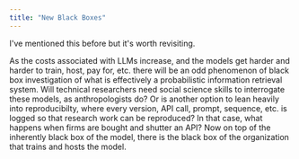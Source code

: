 ```yaml
---
title: "New Black Boxes"
---
```


I've mentioned this before but it's worth revisiting.

As the costs associated with LLMs increase, and the models get harder and harder to train, host, pay for, etc. there will be an odd phenomenon of black box investigation of what is effectively a probabilistic information retrieval system. 
Will technical researchers need social science skills to interrogate these models, as anthropologists do? 
Or is another option to lean heavily into reproducibilty, where every version, API call, prompt, sequence, etc. is logged so that research work can be reproduced? 
In that case, what happens when firms are bought and shutter an API? 
Now on top of the inherently black box of the model, there is the black box of the organization that trains and hosts the model. 

